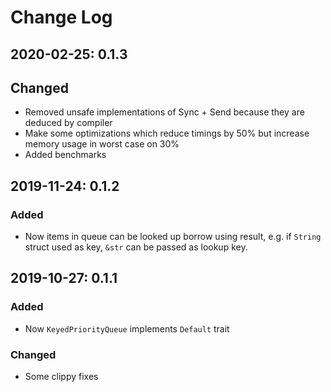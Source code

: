 # Change Log

## 2020-02-25: 0.1.3
## Changed
- Removed unsafe implementations of Sync + Send because they are deduced by compiler
- Make some optimizations which reduce timings by 50% but increase memory usage in worst case on 30%
- Added benchmarks

## 2019-11-24: 0.1.2
### Added
- Now items in queue can be looked up borrow using result, e.g. if `String` struct used as key, `&str` can be passed as lookup key.

## 2019-10-27: 0.1.1
### Added
- Now `KeyedPriorityQueue` implements `Default` trait

### Changed
- Some clippy fixes